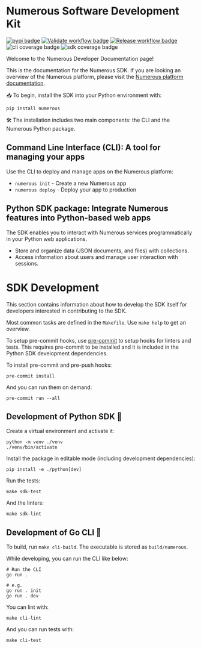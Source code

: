 # Numerous Software Development Kit

[![pypi badge](https://img.shields.io/pypi/v/numerous)](https://pypi.python.org/pypi/numerous)
[![Validate workflow badge](https://github.com/numerous-com/numerous-sdk/actions/workflows/validate.yml/badge.svg)](https://github.com/numerous-com/numerous-sdk/actions/workflows/validate.yml)
[![Release workflow badge](https://github.com/numerous-com/numerous-sdk/actions/workflows/release.yml/badge.svg)](https://github.com/numerous-com/numerous-sdk/actions/workflows/release.yml)
![cli coverage badge](https://img.shields.io/endpoint?url=https://gist.githubusercontent.com/jfeodor/a9b9bfdfa0620696fba9e76223790f53/raw/cli-coverage.json)
![sdk coverage badge](https://img.shields.io/endpoint?url=https://gist.githubusercontent.com/jfeodor/a9b9bfdfa0620696fba9e76223790f53/raw/sdk-coverage.json)

Welcome to the Numerous Developer Documentation page!

This is the documentation for the Numerous SDK. If you are looking an overview of the
Numerous platform, please visit the
[Numerous platform documentation](https://numerous.com/docs).

📥 To begin, install the SDK into your Python environment with:

    pip install numerous

🛠 The installation includes two main components: the CLI and the Numerous
Python package.

## Command Line Interface (CLI): A tool for managing your apps

Use the CLI to deploy and manage apps on the Numerous platform:

- `numerous init` - Create a new Numerous app
- `numerous deploy` - Deploy your app to production

## Python SDK package: Integrate Numerous features into Python-based web apps

The SDK enables you to interact with Numerous services programmatically in
your Python web applications.

- Store and organize data (JSON documents, and files) with collections.
- Access information about users and manage user interaction with sessions.

# SDK Development

This section contains information about how to develop the SDK itself for
developers interested in contributing to the SDK.

Most common tasks are defined in the `Makefile`. Use `make help` to get an
overview.

To setup pre-commit hooks, use [pre-commit](https://pre-commit.com/)
to setup hooks for linters and tests. This requires pre-commit to be installed and it is included in the Python SDK development dependencies.

To install pre-commit and pre-push hooks:

    pre-commit install

And you can run them on demand:

    pre-commit run --all

## Development of Python SDK 🐍

Create a virtual environment and activate it:

    python -m venv ./venv
    ./venv/bin/activate

Install the package in editable mode (including development dependencies):

    pip install -e ./python[dev]

Run the tests:

    make sdk-test

And the linters:

    make sdk-lint

## Development of Go CLI 🐹

To build, run `make cli-build`. The executable is stored as `build/numerous`.

While developing, you can run the CLI like below:

    # Run the CLI
    go run .

    # e.g.
    go run . init
    go run . dev

You can lint with:

    make cli-lint

And you can run tests with:

    make cli-test
